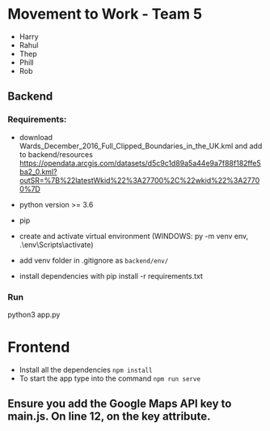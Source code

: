 # Movement to Work - Team 5
- Harry
- Rahul
- Thep
- Phill
- Rob


## Backend
### Requirements:
- download Wards_December_2016_Full_Clipped_Boundaries_in_the_UK.kml and add to backend/resources
    https://opendata.arcgis.com/datasets/d5c9c1d89a5a44e9a7f88f182ffe5ba2_0.kml?outSR=%7B%22latestWkid%22%3A27700%2C%22wkid%22%3A27700%7D

- python version >= 3.6
- pip
- create and activate virtual environment (WINDOWS: py -m venv env, .\env\Scripts\activate)
- add venv folder in .gitignore as `backend/env/`
- install dependencies with pip install -r requirements.txt


### Run
python3 app.py


# Frontend

* Install all the dependencies
 ```npm install```
* To start the app type into the command
 ```npm run serve```

## Ensure you add the Google Maps API key to main.js. On line 12, on the key attribute.